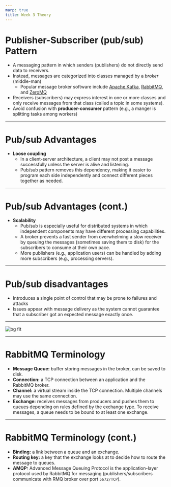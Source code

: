 ```yaml
---
marp: true
title: Week 3 Theory
---
```


# Publisher-Subscriber (pub/sub) Pattern

- A messaging pattern in which senders (publishers) do not directly send data to receivers.
- Instead, messages are categorized into classes managed by a *broker* (middle-man)
  - Popular message broker software include [Apache Kafka](https://kafka.apache.org/), [RabbitMQ](https://rabbitmq.com/), and [ZeroMQ](https://zeromq.org/)
- Receivers (subscribers) may express interest in one or more classes and only receive messages from that class (called a topic in some systems).
- Avoid confusion with **producer-consumer** pattern (e.g., a manger is splitting tasks among workers)

---

# Pub/sub Advantages

- **Loose coupling**
  - In a client-server architecture, a client may not post a message successfully unless the server is alive and listening.
  - Pub/sub pattern removes this dependency, making it easier to program each side independently and connect different pieces together as needed.

---

# Pub/sub Advantages (cont.)

- **Scalability**
  - Pub/sub is especially useful for distributed systems in which independent components may have different processing capabilities.
  - A broker prevents a fast sender from overwhelming a slow receiver by queuing the messages (sometimes saving them to disk) for the subscribers to consume at their own pace.
  - More publishers (e.g., application users) can be handled by adding more subscribers (e.g., processing servers).

---

# Pub/sub disadvantages

- Introduces a single point of control that may be prone to failures and attacks
- Issues appear with message delivery as the system cannot guarantee that a subscriber got an expected message exactly once.

---

![bg fit](https://daxg39y63pxwu.cloudfront.net/images/blog/kafka-vs-rabbitmq/kafka_va_rabbitmq_performance.png)

---

# RabbitMQ Terminology

- **Message Queue:** buffer storing messages in the broker, can be saved to disk.
- **Connection:** a TCP connection between an application and the RabbitMQ broker.
- **Channel:** a virtual stream inside the TCP connection. Multiple channels may use the same connection.
- **Exchange:** receives messages from producers and pushes them to queues depending on rules defined by the exchange type. To receive messages, a queue needs to be bound to at least one exchange.

---

# RabbitMQ Terminology (cont.)

- **Binding:** a link between a queue and an exchange.
- **Routing key:** a key that the exchange looks at to decide how to route the message to queues.
- **AMQP:** Advanced Message Queuing Protocol is the application-layer protocol used by RabbitMQ for messaging (publishers/subscribers communicate with RMQ broker over port `5672/TCP`).
